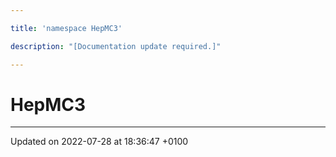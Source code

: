 ```yaml
---

title: 'namespace HepMC3'

description: "[Documentation update required.]"

---
```


# HepMC3








-------------------------------

Updated on 2022-07-28 at 18:36:47 +0100
